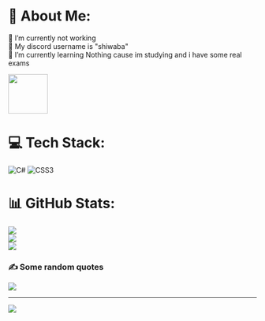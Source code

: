 # 💫 About Me:
🔭 I’m currently not working <br>🤝 My discord username is "shiwaba"<br>🌱 I’m currently learning Nothing cause im studying and i have some real exams<br>

<a href="https://discord.com/users/710459189440544790">
<img height="80px" src="https://discord.c99.nl/widget/theme-1/710459189440544790.png" />
</a>

# 💻 Tech Stack:
![C#](https://img.shields.io/badge/c%23-%23239120.svg?style=for-the-badge&logo=c-sharp&logoColor=white) ![CSS3](https://img.shields.io/badge/css3-%231572B6.svg?style=for-the-badge&logo=css3&logoColor=white)
# 📊 GitHub Stats:
![](https://github-readme-stats.vercel.app/api?username=shiwaba&theme=dark&hide_border=false&include_all_commits=true&count_private=false)<br/>
![](https://github-readme-streak-stats.herokuapp.com/?user=shiwaba&theme=dark&hide_border=false)<br/>
![](https://github-readme-stats.vercel.app/api/top-langs/?username=shiwaba&theme=dark&hide_border=false&include_all_commits=true&count_private=false&layout=compact)

### ✍️ Some random quotes
![](https://quotes-github-readme.vercel.app/api?type=horizontal&theme=dark)


---
[![](https://visitcount.itsvg.in/api?id=shiwaba&icon=1&color=0)](https://visitcount.itsvg.in)

 

  
<!-- Proudly created with GPRM ( https://gprm.itsvg.in ) -->

